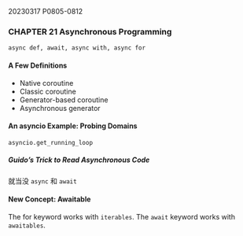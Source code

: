 20230317    P0805-0812
### CHAPTER 21 Asynchronous Programming

`async def, await, async with, async for`

#### A Few Definitions

* Native coroutine
* Classic coroutine
* Generator-based coroutine
* Asynchronous generator

#### An asyncio Example: Probing Domains
`asyncio.get_running_loop`

##### Guido’s Trick to Read Asynchronous Code

就当没 `async` 和 `await`

#### New Concept: Awaitable

The for keyword works with `iterables`. The `await` keyword works with `awaitables`.
